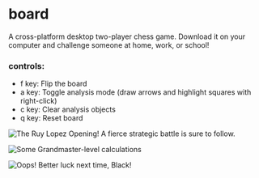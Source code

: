 # board

A cross-platform desktop two-player chess game. Download it on your computer and challenge someone at home, work, or school!

### controls:

* f key: Flip the board
* a key: Toggle analysis mode (draw arrows and highlight squares with right-click)
* c key: Clear analysis objects
* q key: Reset board

![The Ruy Lopez Opening! A fierce strategic battle is sure to follow.](https://drive.google.com/uc?export=view&id=1OIUG-VLgfazHwgHAYdmhlqXbGNXnixBN "The Ruy Lopez Opening! A fierce strategic battle is sure to follow.")

![Some Grandmaster-level calculations](https://drive.google.com/uc?export=view&id=1N-us_riDceDBVjJSt1WZe8Z-8D9hmB9_ "Some Grandmaster-level calculations")

![Oops! Better luck next time, Black!](https://drive.google.com/uc?export=view&id=1i2Pr8DbUXU9le_H5WRtnO0byJ5NizX0k "Oops! Better luck next time, Black!")


